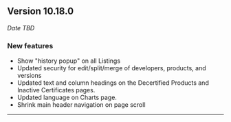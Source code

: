 
## Version 10.18.0
_Date TBD_

### New features
* Show "history popup" on all Listings
* Updated security for edit/split/merge of developers, products, and versions
* Updated text and column headings on the Decertified Products and Inactive Certificates pages.
* Updated language on Charts page.
* Shrink main header navigation on page scroll

---
